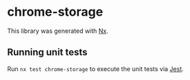 # chrome-storage

This library was generated with [Nx](https://nx.dev).

## Running unit tests

Run `nx test chrome-storage` to execute the unit tests via [Jest](https://jestjs.io).
